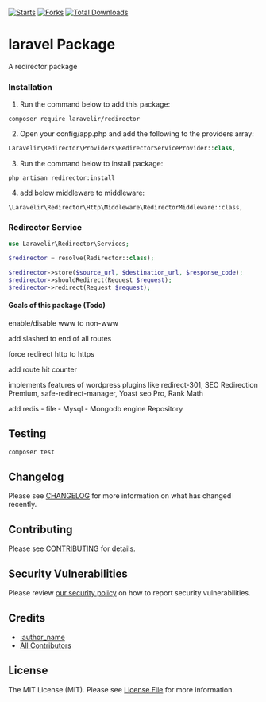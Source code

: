 [![Starts](https://img.shields.io/github/stars/laravelir/redirector?style=flat&logo=github)](https://github.com/laravelir/redirector/forks)  [![Forks](https://img.shields.io/github/forks/laravelir/redirector?style=flat&logo=github)](https://github.com/laravelir/redirector/stargazers) [![Total Downloads](https://img.shields.io/packagist/dt/laravelir/redirector.svg?style=flat-square)](https://packagist.org/packages/laravelir/redirector)

  


# laravel Package

A redirector package

### Installation

1. Run the command below to add this package:

```
composer require laravelir/redirector
```

2. Open your config/app.php and add the following to the providers array:

```php
Laravelir\Redirector\Providers\RedirectorServiceProvider::class,
```

3. Run the command below to install package:

```
php artisan redirector:install
```

4. add below middleware to middleware:

```
\Laravelir\Redirector\Http\Middleware\RedirectorMiddleware::class,
```

### Redirector Service

```php
use Laravelir\Redirector\Services;

$redirector = resolve(Redirector::class);

$redirector->store($source_url, $destination_url, $response_code);
$redirector->shouldRedirect(Request $request);
$redirector->redirect(Request $request);
```

#### Goals of this package (Todo)
enable/disable www to non-www

add slashed to end of all routes

force redirect http to https

add route hit counter

implements features of wordpress plugins like redirect-301, SEO Redirection Premium, safe-redirect-manager, Yoast seo Pro,  Rank Math 


add redis - file - Mysql - Mongodb engine Repository

## Testing

```bash
composer test
```

## Changelog

Please see [CHANGELOG](CHANGELOG.md) for more information on what has changed recently.

## Contributing

Please see [CONTRIBUTING](.github/CONTRIBUTING.md) for details.

## Security Vulnerabilities

Please review [our security policy](../../security/policy) on how to report security vulnerabilities.

## Credits

- [:author_name](https://github.com/:author_username)
- [All Contributors](../../contributors)

## License

The MIT License (MIT). Please see [License File](LICENSE.md) for more information.
